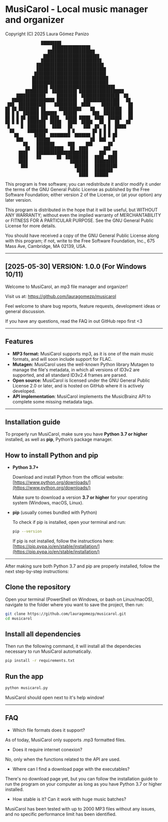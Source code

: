 # MusiCarol - Local music manager and organizer
Copyright (C) 2025 Laura Gómez Panizo

```
         		█████████                       
                     █████████████████                   
                   █████████████████████                 
                 █████████████████████████               
                ███████████████████████████              
              ██████████████████████████████             
              ███████████████████████████████            
             ████████████████████████████████            
            ██████████████████████████████████           
            ██████████████████████████████████           
            ███████ █████████████████████████████        
         ██████████  ███████████ ████████████████████    
     █████████████     █████████  █████████████████  ██  
   ███████████████████ █████████   ████████████████   ██ 
 ███  ████████████    ██████████  ████     ████████    ██
██ ██ █████████ ██      ██████████    ██    ████████   ██
██ █ █  ███████ ███████   ██████       ███  ████████   ██
██ █ █ ██ █████ ███ ████   █████ █████  ████  ██████   ██
██ █ █ █  ████████  █████   ████  █████   ██  █  ██   ██ 
 █     █  ████████   ████   ██     ███  ██  █ █  █████  
  ██      █████████         █ █        ██ █ █ █  █       
    ██       █████  █████████  ███████ █  █ █ █ ██       
     ███      ██████                  ██  ███   █        
        ██    ████████      ███     ███       ██         
         ██   ████████████   ██  ████       ███          
      ████    ███████████████████████     ███   ██       
      ████    ██       ██  ██████████   ████  ████       
      ████                   ████████   ██████████       
       ███                     ██████   ██████████       
                                █████   ████████         
                                 ████   ██████                    
```

This program is free software; you can redistribute it and/or modify it under 
the terms of the GNU General Public License as published by the Free Software 
Foundation; either version 2 of the License, or (at your option) any later 
version.

This program is distributed in the hope that it will be useful, but WITHOUT 
ANY WARRANTY; without even the implied warranty of MERCHANTABILITY or FITNESS 
FOR A PARTICULAR PURPOSE.  See the GNU General Public License for more 
details.

You should have received a copy of the GNU General Public License along with 
this program; if not, write to the Free Software Foundation, Inc., 675 Mass 
Ave, Cambridge, MA 02139, USA.

------------
[2025-05-30] VERSION: 1.0.0 (For Windows 10/11)
------------

Welcome to MusiCarol, an mp3 file manager and organizer!

Visit us at: https://github.com/lauragomezp/musicarol

Feel welcome to share bug reports, feature requests, development ideas or general discussion.

If you have any questions, read the FAQ in out GitHub repo first <3

------------
Features
------------

- **MP3 format:** MusiCarol supports mp3, as it is one of the main music formats, and will soon include support for FLAC.
- **Mutagen:** MusiCarol uses the well-known Python library Mutagen to manage the file's metadata, in which all versions of ID3v2 are supported, and all standard ID3v2.4 frames are parsed.
- **Open source:** MusiCarol is licensed under the GNU General Public License 2.0 or later, and is hosted on GitHub where it is actively developed.
- **API implementation**: MusiCarol implements the MusicBrainz API to complete some missing metadata tags.

-----------
Installation guide
-----------

To properly run MusiCarol, make sure you have **Python 3.7 or higher** installed, as well as **pip**, Python’s package manager.

## How to install Python and pip

- **Python 3.7+**

  Download and install Python from the official website:
  [https://www.python.org/downloads/](https://www.python.org/downloads/)

  Make sure to download a version **3.7 or higher** for your operating system (Windows, macOS, Linux).

- **pip** (usually comes bundled with Python)

  To check if pip is installed, open your terminal and run:

  ```bash
  pip --version
  ```

  If pip is not installed, follow the instructions here:
  [https://pip.pypa.io/en/stable/installation/](https://pip.pypa.io/en/stable/installation/)

---

After making sure both Python 3.7 and pip are properly installed, follow the next step-by-step instructions:

## Clone the repository

Open your terminal (PowerShell on Windows, or bash on Linux/macOS), navigate to the folder where you want to save the project, then run:

```bash
git clone https://github.com/lauragomezp/musicarol.git
cd musicarol
```

## Install all dependencies

Then run the following command, it will install all the dependecies necessary to run MusiCarol automatically.

```bash
pip install -r requirements.txt
```

## Run the app

```bash
python musicarol.py
```

MusiCarol should open next to it's help window!

------------
FAQ
------------

- Which file formats does it support?

As of today, MusiCarol only supports .mp3 formatted files.

- Does it require internet conexion?

No, only when the functions related to the API are used.

- Where can I find a download page with the executables?

There's no download page yet, but you can follow the installation guide to run the program on your computer as long as you have Python 3.7 or higher installed.

- How stable is it? Can it work with huge music batches?

MusiCarol has been tested with up to 2000 MP3 files without any issues, and no specific performance limit has been identified.

